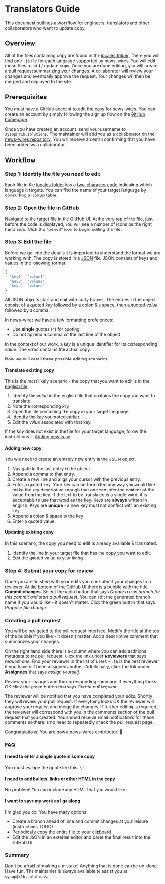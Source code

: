 # Translators Guide

This document outlines a workflow for engineers, translators and other collaborators who want to update copy.

## Overview

All of the files containing copy are found in the [locales folder](https://github.com/r1b/news-wires/tree/master/news-wires-ui/locales).
There you will find one `.js` file for each language supported by news-wires. You will edit these files to add / update copy.
Once you are done editing, you will create a [pull request](https://help.github.com/articles/about-pull-requests/) summarizing
your changes. A collaborator will review your changes and eventually approve the request. Your changes will then be merged and
deployed to the site.

## Prerequisites

You must have a GitHub account to edit the copy for news-wires. You can create an account by simply following the sign up flow
on the [GitHub homepage](https://github.com).

Once you have created an account, send your username to `sysop@r1b.solutions`. The maintainer will add you as a collaborator on
the [news-wires repository](https://github.com/r1b/news-wires). You will receive an email confirming that you have been added
as a collaborator.

## Workflow

### Step 1: Identify the file you need to edit

Each file in the [locales folder](https://github.com/r1b/news-wires/tree/master/news-wires-ui/locales) has a
[two-character code](http://www.ietf.org/rfc/rfc3066.txt) indicating which language it targets. You can find the name of your
target language by consulting a [lookup table](https://en.wikipedia.org/wiki/List_of_ISO_639-1_codes).

### Step 2: Open the file in GitHub

Navigate to the target file in the GitHub UI. At the very top of the file, just before the code is displayed, you will see a
number of icons on the right hand side. Click the "pencil" icon to begin editing the file.

### Step 3: Edit the file

Before we get into the details it is important to understand the format we are working with. The copy is stored in a
[JSON](https://en.wikipedia.org/wiki/JSON) file. JSON consists of keys and values in the following format:

```javascript
{
  'key1': 'value1',
  'key2': 'value2',
  'keyn': 'valuen'
}
```

All JSON objects start and end with curly braces. The entries in the object consist of a quoted *key* followed by a
colon & a space, then a quoted *value* followed by a comma.

In news-wires we have a few formatting preferences:

* Use **single** quotes (`'`) for quoting
* Do not append a comma on the last line of the object

In the context of our work, a *key* is a unique identifier for its corresponding *value*. The *value* contains the actual copy.

Now we will detail three possible editing scenarios.

#### Translate existing copy

This is the most likely scenario - the copy that you want to edit is in the [english file](https://github.com/r1b/news-wires/blob/master/news-wires-ui/locales/en.js).

1. Identify the *value* in the english file that contains the copy you want to translate.
2. Note the corresponding *key*
3. Open the file containing the copy in your target language.
4. Identify the *key* you noted earlier.
5. Edit the *value* associated with that key.

If the *key* does not exist in the file for your target language, follow the instructions in [Adding new copy](#adding-new-copy).


#### Adding new copy

You will need to create an entirely new entry in the JSON object.

1. Navigate to the last entry in the object.
2. Append a comma to that entry.
3. Create a new line and align your cursor with the previous entry.
4. Enter a quoted key. Your key can be formatted any way you would like - make the key descriptive enough that one can infer
the content of the value from the key. If the text to be translated is a single word, it is acceptable to use that word as
the key. Keys are **always** written in english. Keys are **unique** - a new key must not conflict with an existing key.
5. Append a colon & space to the key
6. Enter a quoted value.

#### Updating existing copy

In this scenario, the copy you need to edit is already available & translated.

1. Identify the line in your target file that has the copy you want to edit.
2. Edit the quoted value to your liking

### Step 4: Submit your copy for review

Once you are finished with your edits you can submit your changes to a reviewer. At the bottom of the GitHub UI there is a 
bubble with the title **Commit changes**. Select the radio button that says *Create a new branch for this commit and start a 
pull request*. You can edit the generated branch name if you would like - it doesn't matter. Click the green button that 
says *Propose file change*.

### Creating a pull request

You will be navigated to the pull request interface. Modify the title at the top of the bubble if you like - it doesn't 
matter. Add a descriptive comment that summarizes your changes.

On the right hand side there is a column where you can add additional metadata to the pull request. Click the link under
**Reviewers** that says *request one*. Find your reviewer in the list of users - `r1b` is the best reviewer if you have not 
been assigned another. Additionally, click the link under **Assignees** that says *assign yourself*.

Review your changes and the corresponding summary. If everything looks OK click the green button that says *Create pull 
request*.

The reviewer will be notified that you have completed your edits. Shortly they will review your pull request. If everything 
looks OK the reviewer will approve your request and merge the changes. If further editing is required, the reviewer will 
correspond with you in the comments section of the pull request that you created. You should receive email notifications for 
these comments so there is no need to repeatedly check the pull request page.

Congratulations! You are now a news-wires contributor. 🎉

### FAQ

#### I need to enter a single quote in some copy

You must *escape* the quote like this: `\'`.

#### I need to add bullets, links or other HTML in the copy

No problem! You can include any HTML that you would like.

#### I want to save my work as I go along

I'm glad you do! You have many options:

* Create a branch ahead of time and commit changes at your leisure (instructions TODO)
* Periodically copy the entire file to your clipboard
* Edit the JSON in an external editor and paste the final result into the GitHub UI

### Summary

Don't be afraid of making a mistake! Anything that is done can be un-done. Have fun. The maintainer is always available to
assist you at `sysop@r1b.solutions`.
